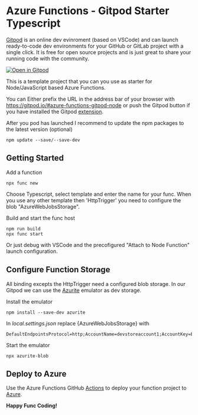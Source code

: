# Azure Functions - Gitpod Starter Typescript

[Gitpod](https://www.gitpod.io/) is an online dev evinroment (based on VSCode) and can launch ready-to-code dev environments for your GitHub or GitLab project with a single click.
It is free for open source projects and is just great to share your running code with the community.

[![Open in Gitpod](https://gitpod.io/button/open-in-gitpod.svg)](https://gitpod.io#snapshot/a0631df8-57eb-4e11-9b0b-e26c06265ed7)

This is a template project that you can you use as starter for Node/JavaScript based Azure Functions.

You can Either prefix the URL in the address bar of your browser with https://gitpod.io/#azure-functions-gitpod-node or push the Gitpod button if you have installed the Gitpod [extension](https://www.gitpod.io/docs/browser-extension/).

After you pod has launched I recommend to update the npm packages to the latest version (optional)

```
npm update --save/--save-dev
```

## Getting Started

Add a function
```
npx func new
```
Choose Typescript, select template and enter the name for your func. When you use any other template then 'HttpTrigger' you need to configure the blob "AzureWebJobsStorage".

Build and start the func host

```
npm run build
npx func start
```

Or just debug with VSCode and the precofigured "Attach to Node Function" launch configuration.


## Configure Function Storage

All binding excepts the HttpTrigger need a configured blob storage. In our Gitpod we can use the [Azurite](https://www.npmjs.com/package/azurite) emulator as dev storage.

Install the emulator
```
npm install --save-dev azurite
```

In *local.settings.json* replace {AzureWebJobsStorage} with 
```
DefaultEndpointsProtocol=http;AccountName=devstoreaccount1;AccountKey=Eby8vdM02xNOcqFlqUwJPLlmEtlCDXJ1OUzFT50uSRZ6IFsuFq2UVErCz4I6tq/K1SZFPTOtr/KBHBeksoGMGw==;BlobEndpoint=http://127.0.0.1:10000/devstoreaccount1;
```

Start the emulator
```
npx azurite-blob
```

## Deploy to Azure
Use the Azure Functions GitHub [Actions](https://github.com/marketplace/actions/azure-functions-action) to deploy your function project to [Azure](https://portal.azure.com).

**Happy Func Coding!**
